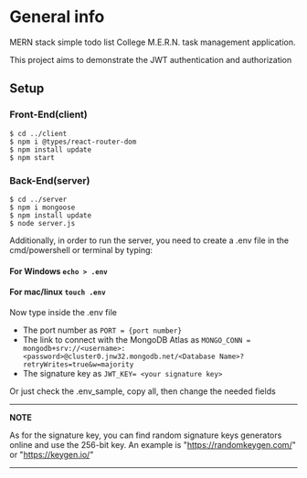 # General info
MERN stack simple todo list
College M.E.R.N. task management application.

This project aims to demonstrate the JWT authentication and authorization 


## Setup
### Front-End(client)
```
$ cd ../client
$ npm i @types/react-router-dom
$ npm install update
$ npm start
```
### Back-End(server)
```
$ cd ../server
$ npm i mongoose 
$ npm install update
$ node server.js

```
Additionally, in order to run the server, you need to create a .env file in the cmd/powershell or terminal
by typing:
#### For Windows `echo > .env`
#### For mac/linux `touch .env`

Now type inside the .env file 
 * The port number as `PORT = {port number}`
 * The link to connect with the MongoDB Atlas as `MONGO_CONN = mongodb+srv://<username>:<password>@cluster0.jnw32.mongodb.net/<Database Name>?retryWrites=true&w=majority`
 * The signature key as `JWT_KEY= <your signature key>`


Or just check the .env_sample, copy all, then change the needed fields

---
**NOTE**

As for the signature key, you can find random signature keys generators online and use the 256-bit key. 
An example is "https://randomkeygen.com/" or "https://keygen.io/" 

---



